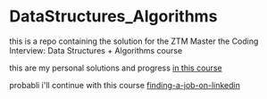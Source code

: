 # DataStructures_Algorithms
this is a repo containing the solution for the ZTM  Master the Coding Interview: Data Structures + Algorithms course


this are my personal solutions and progress [in this course](https://www.udemy.com/course/master-the-coding-interview-data-structures-algorithms)


probabli i'll continue with this course [finding-a-job-on-linkedin](https://www.linkedin.com/learning/finding-a-job-on-linkedin)